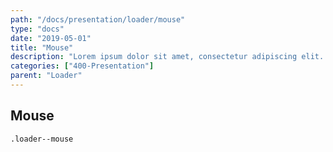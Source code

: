 ```yaml
---
path: "/docs/presentation/loader/mouse"
type: "docs"
date: "2019-05-01"
title: "Mouse"
description: "Lorem ipsum dolor sit amet, consectetur adipiscing elit. Nunc tempus laoreet leo sit amet iaculis."
categories: ["400-Presentation"]
parent: "Loader"
---
```


## Mouse

`.loader--mouse`

<demo>
  <demovanilla src="demos/inline/demos/loader/mouse-spinner">
  </demovanilla>
</demo>

<demo>
  <demovanilla src="demos/inline/demos/loader/mouse-filler">
  </demovanilla>
</demo>
